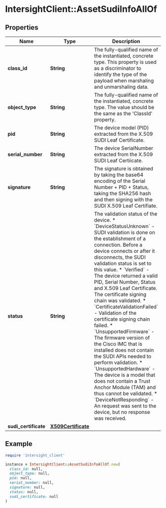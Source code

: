 # IntersightClient::AssetSudiInfoAllOf

## Properties

| Name | Type | Description | Notes |
| ---- | ---- | ----------- | ----- |
| **class_id** | **String** | The fully-qualified name of the instantiated, concrete type. This property is used as a discriminator to identify the type of the payload when marshaling and unmarshaling data. | [default to &#39;asset.SudiInfo&#39;] |
| **object_type** | **String** | The fully-qualified name of the instantiated, concrete type. The value should be the same as the &#39;ClassId&#39; property. | [default to &#39;asset.SudiInfo&#39;] |
| **pid** | **String** | The device model (PID) extracted from the X.509 SUDI Leaf Certificate. | [optional] |
| **serial_number** | **String** | The device SerialNumber extracted from the X.509 SUDI Leaf Certiicate. | [optional] |
| **signature** | **String** | The signature is obtained by taking the base64 encoding of the Serial Number + PID + Status, taking the SHA256 hash and then signing with the SUDI X.509 Leaf Certifiate. | [optional] |
| **status** | **String** | The validation status of the device. * &#x60;DeviceStatusUnknown&#x60; - SUDI validation is done on the establishment of a connection. Before a device connects or after it disconnects, the SUDI validation status is set to this value. * &#x60;Verified&#x60; - The device returned a valid PID, Serial Number, Status and X.509 Leaf Certificate. The certificate signing chain was validated. * &#x60;CertificateValidationFailed&#x60; - Validation of the certificate signing chain failed. * &#x60;UnsupportedFirmware&#x60; - The firmware version of the Cisco IMC that is installed does not contain the SUDI APIs needed to perform validation. * &#x60;UnsupportedHardware&#x60; - The device is a model that does not contain a Trust Anchor Module (TAM) and thus cannot be validated. * &#x60;DeviceNotResponding&#x60; - An request was sent to the device, but no response was received. | [optional][default to &#39;DeviceStatusUnknown&#39;] |
| **sudi_certificate** | [**X509Certificate**](X509Certificate.md) |  | [optional] |

## Example

```ruby
require 'intersight_client'

instance = IntersightClient::AssetSudiInfoAllOf.new(
  class_id: null,
  object_type: null,
  pid: null,
  serial_number: null,
  signature: null,
  status: null,
  sudi_certificate: null
)
```

